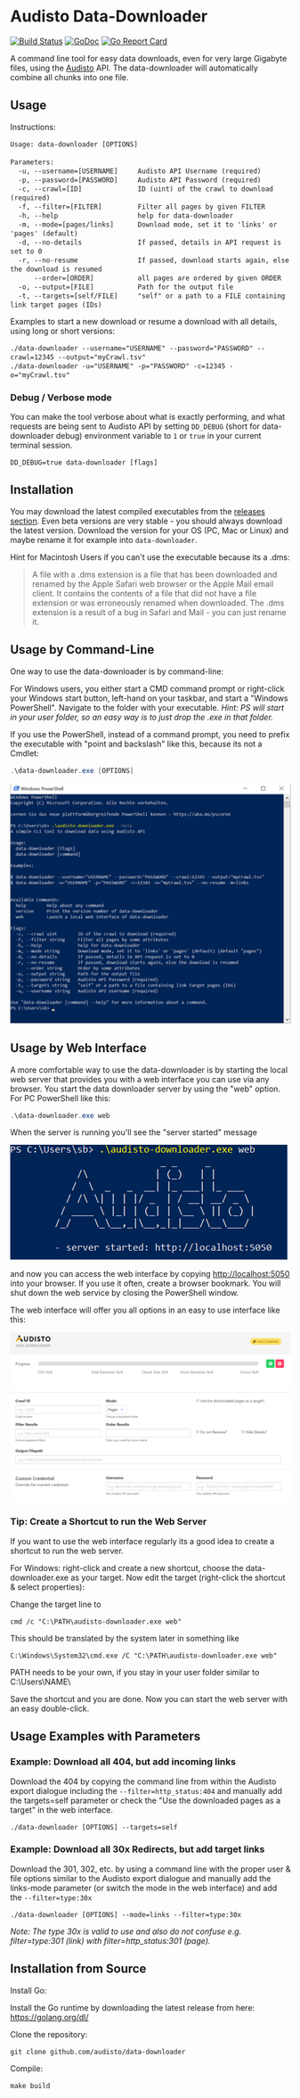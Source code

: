 # Audisto Data-Downloader

[![Build Status](https://travis-ci.org/audisto/data-downloader.svg?branch=master)](https://travis-ci.org/audisto/data-downloader)
 [![GoDoc](https://godoc.org/github.com/audisto/data-downloader?status.svg)](https://godoc.org/github.com/audisto/data-downloader)
 [![Go Report Card](https://goreportcard.com/badge/github.com/audisto/data-downloader)](https://goreportcard.com/report/github.com/audisto/data-downloader)

A command line tool for easy data downloads, even for very large Gigabyte files, using the [Audisto](https://audisto.com/) API. The data-downloader will automatically combine all chunks into one file.

## Usage

Instructions:

```text
Usage: data-downloader [OPTIONS]

Parameters:
  -u, --username=[USERNAME]     Audisto API Username (required)
  -p, --password=[PASSWORD]     Audisto API Password (required)
  -c, --crawl=[ID]              ID (uint) of the crawl to download (required)
  -f, --filter=[FILTER]         Filter all pages by given FILTER
  -h, --help                    help for data-downloader
  -m, --mode=[pages/links]      Download mode, set it to 'links' or 'pages' (default)
  -d, --no-details              If passed, details in API request is set to 0
  -r, --no-resume               If passed, download starts again, else the download is resumed
      --order=[ORDER]           all pages are ordered by given ORDER
  -o, --output=[FILE]           Path for the output file
  -t, --targets=[self/FILE]     "self" or a path to a FILE containing link target pages (IDs)
```

Examples to start a new download or resume a download with all details, using long or short versions:

```shell
./data-downloader --username="USERNAME" --password="PASSWORD" --crawl=12345 --output="myCrawl.tsv"
./data-downloader -u="USERNAME" -p="PASSWORD" -c=12345 -o="myCrawl.tsv"
```

### Debug / Verbose mode

You can make the tool verbose about what is exactly performing, and what requests are being sent to Audisto API by setting `DD_DEBUG` (short for data-downloader debug) environment variable to `1` or `true` in your current terminal session.

```text
DD_DEBUG=true data-downloader [flags]
```

## Installation

You may download the latest compiled executables from the [releases section](https://github.com/audisto/data-downloader/releases). Even beta versions are very stable - you should always download the latest version. Download the version for your OS (PC, Mac or Linux) and maybe rename it for example into `data-downloader`.

Hint for Macintosh Users if you can't use the executable because its a .dms:

> A file with a .dms extension is a file that has been downloaded and renamed by the Apple Safari web browser or the Apple Mail email client. It contains the contents of a file that did not have a file extension or was erroneously renamed when downloaded. The .dms extension is a result of a bug in Safari and Mail - you can just rename it.

## Usage by Command-Line

One way to use the data-downloader is by command-line:

For Windows users, you either start a CMD command prompt or right-click your Windows start button, left-hand on your taskbar, and start a "Windows PowerShell". Navigate to the folder with your executable. *Hint: PS will start in your user folder, so an easy way is to just drop the .exe in that folder.*

If you use the PowerShell, instead of a command prompt, you need to prefix the executable with "point and backslash" like this, because its not a Cmdlet:

```powershell
.\data-downloader.exe [OPTIONS]
```

![DD-Windows-PowerShell](DD-Windows-PowerShell.png)

## Usage by Web Interface

A more comfortable way to use the data-downloader is by starting the local web server that provides you with a web interface you can use via any browser. You start the data downloader server by using the "web" option. For PC PowerShell like this:

```powershell
.\data-downloader.exe web
```

When the server is running you'll see the "server started" message

![DD-web-server-start](DD-web-server-start.png)

and now you can access the web interface by copying <http://localhost:5050> into your browser. If you use it often, create a browser bookmark. You will shut down the web service by closing the PowerShell window.

The web interface will offer you all options in an easy to use interface like this:

![DD-web-server-interface](DD-web-server-interface.png)

### Tip: Create a Shortcut to run the Web Server

If you want to use the web interface regularly its a good idea to create a shortcut to run the web server.

For Windows: right-click and create a new shortcut, choose the data-downloader.exe as your target. Now edit the target (right-click the shortcut & select properties):

Change the target line to

```text
cmd /c "C:\PATH\audisto-downloader.exe web"
```

This should be translated by the system later in something like

```text
C:\Windows\System32\cmd.exe /C "C:\PATH\audisto-downloader.exe web"
```

PATH needs to be your own, if you stay in your user folder similar to C:\Users\NAME\

Save the shortcut and you are done. Now you can start the web server with an easy double-click.

## Usage Examples with Parameters

### Example: Download all 404, but add incoming links

Download the 404 by copying the command line from within the Audisto export dialogue including the `--filter=http_status:404` and manually add the targets=self parameter or check the "Use the downloaded pages as a target" in the web interface.

```shell
./data-downloader [OPTIONS] --targets=self
```

### Example: Download all 30x Redirects, but add target links

Download the 301, 302, etc. by using a command line with the proper user & file options similar to the Audisto export dialogue and manually add the links-mode parameter (or switch the mode in the web interface) and add the `--filter=type:30x`

```shell
./data-downloader [OPTIONS] --mode=links --filter=type:30x
```

*Note: The type 30x is valid to use and also do not confuse e.g. filter=type:301 (link) with filter=http_status:301 (page).*

## Installation from Source

Install Go:

Install the Go runtime by downloading the latest release from here: <https://golang.org/dl/>

Clone the repository:

```shell
git clone github.com/audisto/data-downloader
```

Compile:

```shell
make build
```
